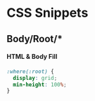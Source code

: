 # CSS Snippets

## Body/Root/\*

#### HTML & Body Fill

```css
:where(:root) {
  display: grid;
  min-height: 100%;
}
```
